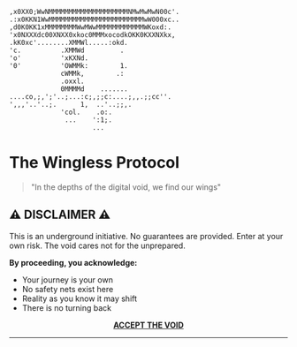 ```ascii
,x0XX0;WwNMMMMMMMMMMMMMMMMMMMMNMwMwMwN00c'.
.:x0KKN1WwMMMMMMMMMMMMMMMMMMMMMMMMwW000xc..
,d0K0KK1xMMMMMMMMWwMWwMMMMMMMMMMMMWKoxd:.
'x0NXXXdc00XNXX0xkoc0MMMxocodkOKK0KXXNXkx,
.kK0xc'........XMMWl.....:okd.
'c.          .XMMWd         .
'o'          'xKXNd.
'0'          'OWMMk:        1.
             cWMMk,        .:
             .oxxl.
             0MMMMd    .......
....co,;,';'..;...:c;,;;c:....;,,.;;cc''.
',,,'..'..;.      1,  ..'..;;,.
             'col.    .o:.
              ...    ':1;.
                     ...
```

# The Wingless Protocol

> "In the depths of the digital void, we find our wings"

## ⚠️ DISCLAIMER ⚠️

This is an underground initiative. No guarantees are provided. Enter at your own risk. The void cares not for the unprepared.

**By proceeding, you acknowledge:**

- Your journey is your own
- No safety nets exist here
- Reality as you know it may shift
- There is no turning back

<div align="center">

[**ACCEPT THE VOID**](./docs/landing.md)

</div>

---
